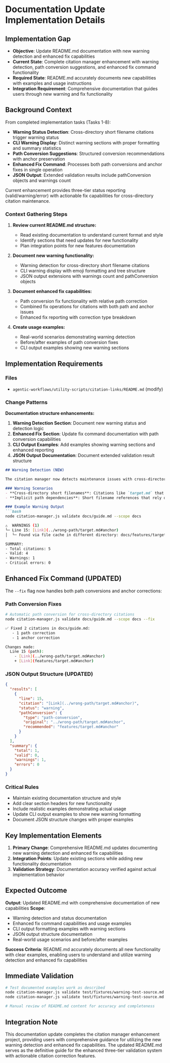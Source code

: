 # Documentation Update Implementation Details

## Implementation Gap

- **Objective**: Update README.md documentation with new warning detection and enhanced fix capabilities
- **Current State**: Complete citation manager enhancement with warning detection, path conversion suggestions, and enhanced fix command functionality
- **Required State**: README.md accurately documents new capabilities with examples and usage instructions
- **Integration Requirement**: Comprehensive documentation that guides users through new warning and fix functionality

## Background Context

From completed implementation tasks (Tasks 1-8):
- **Warning Status Detection**: Cross-directory short filename citations trigger warning status
- **CLI Warning Display**: Distinct warning sections with proper formatting and summary statistics
- **Path Conversion Suggestions**: Structured conversion recommendations with anchor preservation
- **Enhanced Fix Command**: Processes both path conversions and anchor fixes in single operation
- **JSON Output**: Extended validation results include pathConversion objects and warnings count

Current enhancement provides three-tier status reporting (valid/warning/error) with actionable fix capabilities for cross-directory citation maintenance.

### Context Gathering Steps

1. **Review current README.md structure:**
   - Read existing documentation to understand current format and style
   - Identify sections that need updates for new functionality
   - Plan integration points for new features documentation

2. **Document new warning functionality:**
   - Warning detection for cross-directory short filename citations
   - CLI warning display with emoji formatting and tree structure
   - JSON output extensions with warnings count and pathConversion objects

3. **Document enhanced fix capabilities:**
   - Path conversion fix functionality with relative path correction
   - Combined fix operations for citations with both path and anchor issues
   - Enhanced fix reporting with correction type breakdown

4. **Create usage examples:**
   - Real-world scenarios demonstrating warning detection
   - Before/after examples of path conversion fixes
   - CLI output examples showing new warning sections

## Implementation Requirements

### Files
- `agentic-workflows/utility-scripts/citation-links/README.md` (modify)

### Change Patterns

**Documentation structure enhancements:**
1. **Warning Detection Section**: Document new warning status and detection logic
2. **Enhanced Fix Section**: Update fix command documentation with path conversion capabilities
3. **CLI Output Examples**: Add examples showing warning sections and enhanced reporting
4. **JSON Output Documentation**: Document extended validation result structure

```markdown
## Warning Detection (NEW)

The citation manager now detects maintenance issues with cross-directory short filename citations:

### Warning Scenarios
- **Cross-directory short filenames**: Citations like `target.md` that resolve via file cache to different directories
- **Implicit path dependencies**: Short filename references that rely on file discovery rather than explicit relative paths

### Example Warning Output
```bash
node citation-manager.js validate docs/guide.md --scope docs

⚠️  WARNINGS (1)
└─ Line 15: [Link](../wrong-path/target.md#anchor)
│  └─ Found via file cache in different directory: docs/features/target.md

SUMMARY:
- Total citations: 5
- Valid: 4
- Warnings: 1
- Critical errors: 0
```

## Enhanced Fix Command (UPDATED)

The `--fix` flag now handles both path conversions and anchor corrections:

### Path Conversion Fixes

```bash
# Automatic path conversion for cross-directory citations
node citation-manager.js validate docs/guide.md --scope docs --fix

✅ Fixed 2 citations in docs/guide.md:
   - 1 path correction
   - 1 anchor correction

Changes made:
  Line 15 (path):
    - [Link](../wrong-path/target.md#anchor)
    + [Link](features/target.md#anchor)
```

### JSON Output Structure (UPDATED)

```json
{
  "results": [
    {
      "line": 15,
      "citation": "[Link](../wrong-path/target.md#anchor)",
      "status": "warning",
      "pathConversion": {
        "type": "path-conversion",
        "original": "../wrong-path/target.md#anchor",
        "recommended": "features/target.md#anchor"
      }
    }
  ],
  "summary": {
    "total": 1,
    "valid": 0,
    "warnings": 1,
    "errors": 0
  }
}
```

### Critical Rules
- Maintain existing documentation structure and style
- Add clear section headers for new functionality
- Include realistic examples demonstrating actual usage
- Update CLI output examples to show new warning formatting
- Document JSON structure changes with proper examples

## Key Implementation Elements

1. **Primary Change**: Comprehensive README.md updates documenting new warning detection and enhanced fix capabilities
2. **Integration Points**: Update existing sections while adding new functionality documentation
3. **Validation Strategy**: Documentation accuracy verified against actual implementation behavior

## Expected Outcome

**Output**: Updated README.md with comprehensive documentation of new capabilities
**Scope**:
- Warning detection and status documentation
- Enhanced fix command capabilities and usage examples
- CLI output formatting examples with warning sections
- JSON output structure documentation
- Real-world usage scenarios and before/after examples

**Success Criteria**: README.md accurately documents all new functionality with clear examples, enabling users to understand and utilize warning detection and enhanced fix capabilities

## Immediate Validation

```bash
# Test documented examples work as described
node citation-manager.js validate test/fixtures/warning-test-source.md --scope test/fixtures
node citation-manager.js validate test/fixtures/warning-test-source.md --scope test/fixtures --fix

# Manual review of README.md content for accuracy and completeness
```

## Integration Note

This documentation update completes the citation manager enhancement project, providing users with comprehensive guidance for utilizing the new warning detection and enhanced fix capabilities. The updated README.md serves as the definitive guide for the enhanced three-tier validation system with actionable citation correction features.
